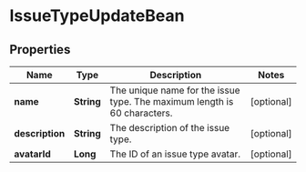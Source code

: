 

# IssueTypeUpdateBean


## Properties

Name | Type | Description | Notes
------------ | ------------- | ------------- | -------------
**name** | **String** | The unique name for the issue type. The maximum length is 60 characters. |  [optional]
**description** | **String** | The description of the issue type. |  [optional]
**avatarId** | **Long** | The ID of an issue type avatar. |  [optional]



